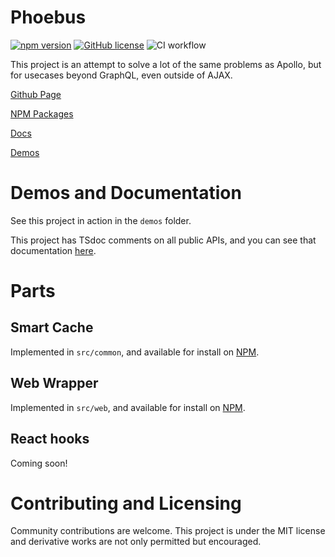 # Phoebus
[![npm version](https://badge.fury.io/js/%40phoebusjs%2Fphoebus-core.svg)](https://www.npmjs.com/package/@phoebusjs/phoebus-core)
[![GitHub license](https://img.shields.io/badge/license-MIT-blue.svg)](https://github.com/bclehmann/phoebus/blob/main/LICENSE)
![CI workflow](https://github.com/bclehmann/phoebus/actions/workflows/main.yml/badge.svg)

This project is an attempt to solve a lot of the same problems as Apollo, but for usecases beyond GraphQL, even outside of AJAX.

[Github Page](https://github.com/bclehmann/phoebus)

[NPM Packages](https://www.npmjs.com/org/phoebusjs)

[Docs](https://bclehmann.github.io/phoebus/)

[Demos](https://github.com/bclehmann/phoebus/tree/main/demos)

# Demos and Documentation

See this project in action in the `demos` folder.

This project has TSdoc comments on all public APIs, and you can see that documentation [here](https://bclehmann.github.io/phoebus/).

# Parts

## Smart Cache

Implemented in `src/common`, and available for install on [NPM](https://www.npmjs.com/package/@phoebusjs/phoebus-core).

## Web Wrapper

Implemented in `src/web`, and available for install on [NPM](https://www.npmjs.com/package/@phoebusjs/phoebus-web).

## React hooks

Coming soon!

# Contributing and Licensing

Community contributions are welcome. This project is under the MIT license and derivative works are not only permitted but encouraged.
